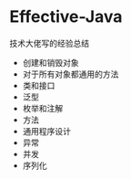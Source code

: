 #   Effective-Java

技术大佬写的经验总结

-   创建和销毁对象
-   对于所有对象都通用的方法
-   类和接口
-   泛型
-   枚举和注解
-   方法
-   通用程序设计
-   异常
-   并发
-   序列化







